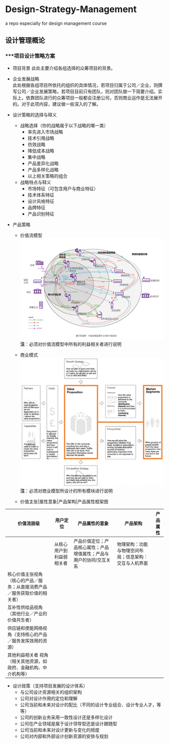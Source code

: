 # Design-Strategy-Management
a repo especially for design management course


## 设计管理概论
### ***项目设计策略方案

- 项目背景
此处主要介绍各组选择的众筹项目的背景。  

- 企业发展战略  
此处根据各组项目所依托的组织的具体情况，若项目归属于公司／企业，则撰写公司／企业发展策略，若项目目前只有团队，则对团队做一下简要介绍。实际上，依靠团队进行的众筹项目一般都会注册公司，否则商业运作是无法展开的。对于此项内容，建议做一些深入的了解。

- 设计策略的选择与释义
	- 战略选择（你的战略属于以下战略的哪一类）
		- 率先进入市场战略
		- 技术引用战略
		- 仿效战略
		- 降低成本战略
		- 集中战略
		- 产品差异化战略
		- 产品多样化战略
		- 以上相关策略的组合
	- 战略特点与释义
		- 市场特征（可包含用户与商业特征）
		- 技术体系特征
		- 设计风格特征
		- 品牌特征
		- 产品识别特征

- 产品策略
	- 价值流模型
	![ValueChainModel](https://github.com/lymanzhang/MachineLearning2017/blob/master/valuechain/valuechain.png)  
	**注**：必须对价值流模型中所有的利益相关者进行说明


	- 商业模式
	![BusinessModel](https://github.com/lymanzhang/MachineLearning2017/blob/master/valuechain/bussinessmodel.png)  
	**注**：必须对商业模型所设计的所有模块进行说明

	- 价值主张|属性意象|产品架构|产品属性框架图  

| 价值流层级        | 用户定位           | 产品属性的意象  | 产品架构  | 产品属性  |
| ------------- | ------------- | ------------ | ----------- | ---------- |
| | 从核心用户到利益弱相关者| 产品价值定位；产品核心属性；产品增值属性；产品与用户的协同/交互关系| 物理架构：功能与物理空间布局；信息架构：交互与人机界面||
| 核心价值主张视角（核心的产品／服务；从直接消费产品／服务获取价值的相关者）     |  | |
| 互补性供给品视角（其他行业／产业的价值共生者）     |   |  |
| 供应链和使能网络视角（支持核心的产品／服务发挥效用的资源）|    |  |
| 其他利益相关者 视角（相关其他资源，如政府、金融机构、中介机构等）|   |  |

- 设计政策（支持项目发展的设计体系）
	- 与公司设计资源相关的组织架构
	- 公司对设计作用的定位和理解
	- 公司当前和未来对设计的配比（不同的设计专业组合、设计专业人才，等等）
	- 公司的创新业务采用一致性设计还是多样化设计
	- 公司在产业领域是属于设计领导型还是设计跟随型
	- 公司当前和未来对设计更新与变化的频度
	- 公司对内部和外部设计创新资源的安排与规划
